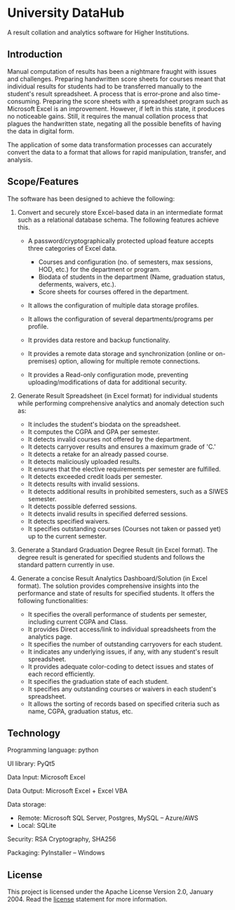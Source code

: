# University DataHub

A result collation and analytics software for Higher Institutions.

## Introduction

Manual computation of results has been a nightmare fraught with issues and challenges. Preparing handwritten score sheets for courses meant that individual results for students had to be transferred manually to the student&#39;s result spreadsheet. A process that is error-prone and also time-consuming. Preparing the score sheets with a spreadsheet program such as Microsoft Excel is an improvement. However, if left in this state, it produces no noticeable gains. Still, it requires the manual collation process that plagues the handwritten state, negating all the possible benefits of having the data in digital form.

The application of some data transformation processes can accurately convert the data to a format that allows for rapid manipulation, transfer, and analysis.

## Scope/Features

The software has been designed to achieve the following:

1. Convert and securely store Excel-based data in an intermediate format such as a relational database schema. The following features achieve this.

    - A password/cryptographically protected upload feature accepts three categories of Excel data.

        - Courses and configuration (no. of semesters, max sessions, HOD, etc.) for the department or program.
        - Biodata of students in the department (Name, graduation status, deferments, waivers, etc.).
        - Score sheets for courses offered in the department.

    - It allows the configuration of multiple data storage profiles.
    - It allows the configuration of several departments/programs per profile.
    - It provides data restore and backup functionality.
    - It provides a remote data storage and synchronization (online or on-premises) option, allowing for multiple remote connections.
    - It provides a Read-only configuration mode, preventing uploading/modifications of data for additional security.

2. Generate Result Spreadsheet (in Excel format) for individual students while performing comprehensive analytics and anomaly detection such as:

    - It includes the student&#39;s biodata on the spreadsheet.
    - It computes the CGPA and GPA per semester.
    - It detects invalid courses not offered by the department.
    - It detects carryover results and ensures a maximum grade of &#39;C.&#39;
    - It detects a retake for an already passed course.
    - It detects maliciously uploaded results.
    - It ensures that the elective requirements per semester are fulfilled.
    - It detects exceeded credit loads per semester.
    - It detects results with invalid sessions.
    - It detects additional results in prohibited semesters, such as a SIWES semester.
    - It detects possible deferred sessions.
    - It detects invalid results in specified deferred sessions.
    - It detects specified waivers.
    - It specifies outstanding courses (Courses not taken or passed yet) up to the current semester.

3. Generate a Standard Graduation Degree Result (in Excel format). The degree result is generated for specified students and follows the standard pattern currently in use.

4. Generate a concise Result Analytics Dashboard/Solution (in Excel format). The solution provides comprehensive insights into the performance and state of results for specified students. It offers the following functionalities:

    - It specifies the overall performance of students per semester, including current CGPA and Class.
    - It provides Direct access/link to individual spreadsheets from the analytics page.
    - It specifies the number of outstanding carryovers for each student.
    - It indicates any underlying issues, if any, with any student&#39;s result spreadsheet.
    - It provides adequate color-coding to detect issues and states of each record efficiently.
    - It specifies the graduation state of each student.
    - It specifies any outstanding courses or waivers in each student&#39;s spreadsheet.
    - It allows the sorting of records based on specified criteria such as name, CGPA, graduation status, etc.


## Technology
Programming language: python

UI library: PyQt5

Data Input: Microsoft Excel

Data Output: Microsoft Excel + Excel VBA

Data storage:
- Remote: Microsoft SQL Server, Postgres, MySQL – Azure/AWS
- Local: SQLite

Security: RSA Cryptography, SHA256

Packaging: PyInstaller – Windows

## License
This project is licensed under the Apache License Version 2.0, January 2004. Read the [license](/LICENSE) statement for more information.